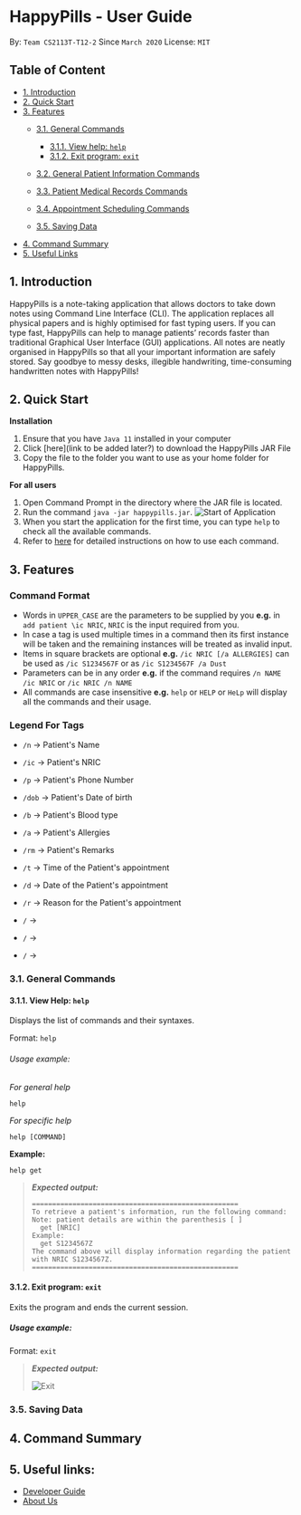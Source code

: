 # HappyPills - User Guide
By: `Team CS2113T-T12-2` Since `March 2020` License: `MIT`

## Table of Content
- [1. Introduction](#1-introduction)
- [2. Quick Start](#2-quick-start)
- [3. Features](#3-features)
    * [3.1. General Commands](#31-general-commands)
        + [3.1.1. View help: `help`](#311-view-help-help)
        + [3.1.2. Exit program: `exit`](#312-exit-program-exit)
        
    * [3.2. General Patient Information Commands](/docs/UserGuide-Patient.md) 
    * [3.3. Patient Medical Records Commands](/docs/UserGuide-Records.md)    
    * [3.4. Appointment Scheduling Commands](/docs/UserGuide-Appointment.md)
    * [3.5. Saving Data](#35-saving-data)
- [4. Command Summary](#4-command-summary)
- [5. Useful Links](#5-useful-links)

## 1. Introduction 

HappyPills is a note-taking application that allows doctors to take down notes using Command Line Interface (CLI). 
The application replaces all physical papers and is highly optimised for fast typing users.
If you can type fast, HappyPills can help to manage patients’ records faster than traditional Graphical User Interface (GUI) applications. 
All notes are neatly organised in HappyPills so that all your important information are safely stored. 
Say goodbye to messy desks, illegible handwriting, time-consuming handwritten notes with HappyPills!

## 2. Quick Start
**Installation**
1. Ensure that you have `Java 11` installed in your computer 
2. Click [here](link to be added later?) to download the HappyPills JAR File
3. Copy the file to the folder you want to use as your home folder for HappyPills.

**For all users**
1. Open Command Prompt in the directory where the JAR file is located.
2. Run the command `java -jar happypills.jar`.
![Start of Application](https://github.com/itskesin/tp/blob/kesin-TextUi/docs/images/StartOfApplication.PNG)
3. When you start the application for the first time, you can type `help` to check all the available commands.
4. Refer to [here](#3-features) for detailed instructions on how to use each command.

## 3. Features

### Command Format
- Words in `UPPER_CASE` are the parameters to be supplied by you **e.g.** in `add patient \ic NRIC`, `NRIC` is the input required from you.
- In case a tag is used multiple times in a command then its first instance will be taken and the remaining instances will be treated as invalid input.
- Items in square brackets are optional **e.g.** `/ic NRIC [/a ALLERGIES]` can be used as `/ic S1234567F` or as `/ic S1234567F /a Dust`
- Parameters can be in any order **e.g.** if the command requires `/n NAME /ic NRIC` or `/ic NRIC /n NAME `
- All commands are case insensitive **e.g.** `help` or `HELP` or `HeLp` will display all the commands and their usage.

### Legend For Tags
- `/n` → Patient's Name

- `/ic` → Patient's NRIC

- `/p` → Patient's Phone Number

- `/dob` → Patient's Date of birth

- `/b` → Patient's Blood type

- `/a` → Patient's Allergies

- `/rm` → Patient's Remarks

- `/t` → Time of the Patient's appointment

- `/d` → Date of the Patient's appointment

- `/r` → Reason for the Patient's appointment

- `/` → 

- `/` →

- `/` →

### 3.1. General Commands 

#### 3.1.1. View Help: `help`

Displays the list of commands and their syntaxes.

Format: `help`

###### Usage example:

*For general help*

    help

*For specific help*

    help [COMMAND] 
    
**Example:**

`help get`

> ***Expected output:***
>
>     ===================================================
>     To retrieve a patient's information, run the following command:
>     Note: patient details are within the parenthesis [ ]
>       get [NRIC]
>     Example:
>       get S1234567Z
>     The command above will display information regarding the patient with NRIC S1234567Z.
>     ===================================================
>

#### 3.1.2. Exit program: `exit`

Exits the program and ends the current session. 

##### Usage example:

Format: `exit`

>***Expected output:***
> 
> ![Exit](https://github.com/itskesin/tp/blob/kesin-TextUi/docs/images/Exit.PNG)


### 3.5. Saving Data



## 4. Command Summary

## 5. Useful links:
* [Developer Guide](DeveloperGuide.md)
* [About Us](AboutUs.md)

